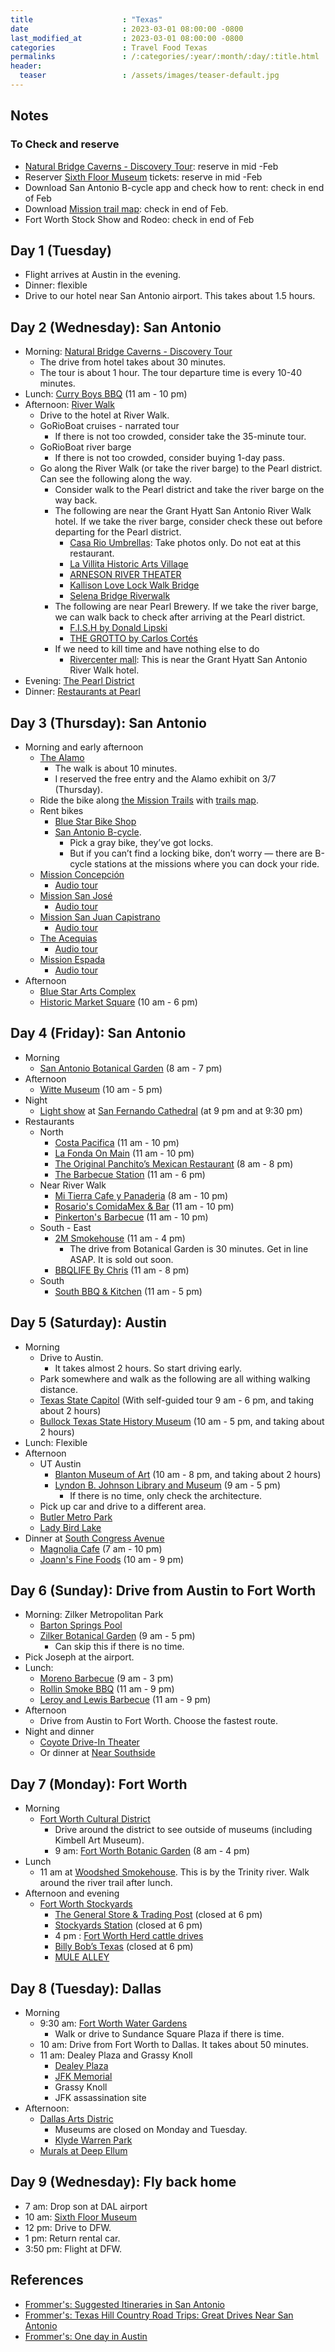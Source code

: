 ```yaml
---
title                    : "Texas"
date                     : 2023-03-01 08:00:00 -0800
last_modified_at         : 2023-03-01 08:00:00 -0800
categories               : Travel Food Texas
permalinks               : /:categories/:year/:month/:day/:title.html
header:
  teaser                 : /assets/images/teaser-default.jpg
---
```


## Notes

### To Check and reserve

- [Natural Bridge Caverns - Discovery Tour](https://naturalbridgecaverns.com/discoverytour/): reserve in mid -Feb
- Reserver [Sixth Floor Museum](https://www.jfk.org/) tickets: reserve in mid -Feb
- Download San Antonio B-cycle app and check how to rent: check in end of Feb
- Download [Mission trail map](https://www.sanantonio.gov/Portals/0/Files/SABikes/BikeRoutes/SABikeRides_WEB%206.pdf): check in end of Feb.
- Fort Worth Stock Show and Rodeo: check in end of Feb

## Day 1 (Tuesday)

- Flight arrives at Austin in the evening.
- Dinner: flexible
- Drive to our hotel near San Antonio airport. This takes about 1.5 hours.

## Day 2 (Wednesday): San Antonio

- Morning: [Natural Bridge Caverns - Discovery Tour](https://naturalbridgecaverns.com/discoverytour/)
  - The drive from hotel takes about 30 minutes.
  - The tour is about 1 hour. The tour departure time is every 10-40 minutes.
- Lunch: [Curry Boys BBQ](https://www.curryboysbbq.com/) (11 am - 10 pm)
- Afternoon: [River Walk](https://www.thesanantonioriverwalk.com/)
  - Drive to the hotel at River Walk.
  - GoRioBoat cruises - narrated tour
    - If there is not too crowded, consider take the 35-minute tour.
  - GoRioBoat river barge
    - If there is not too crowded, consider buying 1-day pass.
  - Go along the River Walk (or take the river barge) to the Pearl district. Can see the following along the way.
    - Consider walk to the Pearl district and take the river barge on the way back.
    - The following are near the Grant Hyatt San Antonio River Walk hotel. If we take the river barge, consider check these out before departing for the Pearl district.
      - [Casa Rio Umbrellas](https://www.imagesfromtexas.com/photo/colorful-umbrellas-along-the-riverwalk-1231-1/): Take photos only. Do not eat at this restaurant.
      - [La Villita Historic Arts Village](https://www.lavillitasanantonio.com/)
      - [ARNESON RIVER THEATER](https://do210.com/venues/arneson-river-theater)
      - [Kallison Love Lock Walk Bridge](https://thesanantoniothings.com/love-lock-bridge-san-antonio/)
      - [Selena Bridge Riverwalk](https://www.instagram.com/explore/locations/284520760/selena-bridge-riverwalk/)
    - The following are near Pearl Brewery. If we take the river barge, we can walk back to check after arriving at the Pearl district.
      - [F.I.S.H by Donald Lipski](https://sariverfound.org/portfolio/fish-donald-lipski/)
      - [THE GROTTO by Carlos Cortés](https://www.sariverfoundation.org/portfolio/the-grotto-carlos-cortes/)
    - If we need to kill time and have nothing else to do
      - [Rivercenter mall](https://shoprivercenter.com/): This is near the Grant Hyatt San Antonio River Walk hotel.
- Evening: [The Pearl District](https://atpearl.com/)
- Dinner: [Restaurants at Pearl](https://www.reddit.com/r/sanantonio/comments/mg7yi3/overwhelmed_with_options_of_restaurants_at_pearl/)

## Day 3 (Thursday): San Antonio

- Morning and early afternoon
  - [The Alamo](https://www.thealamo.org/)
    - The walk is about 10 minutes.
    - I reserved the free entry and the Alamo exhibit on 3/7 (Thursday).
  - Ride the bike along [the Mission Trails](https://www.sanantonio.gov/Mission-Trails/Home) with [trails map](https://www.sanantonio.gov/Portals/0/Files/SABikes/BikeRoutes/SABikeRides_WEB%206.pdf).
  - Rent bikes
    - [Blue Star Bike Shop](https://bluestarbikeshop.com/)
    - [San Antonio B-cycle](https://traveler.marriott.com/san-antonio/your-mission-ride-a-bike-in-san-antonio/).
      - Pick a gray bike, they’ve got locks.
      - But if you can’t find a locking bike, don’t worry — there are B-cycle stations at the missions where you can dock your ride.
  - [Mission Concepción](https://www.nps.gov/saan/planyourvisit/concepcion.htm)
    - [Audio tour](https://www.worldheritagesa.com/Missions/Mission-Concepci-oacuten/Concepci-oacuten-Audio-Tour)
  - [Mission San José](https://www.nps.gov/saan/planyourvisit/sanjose.htm)
    - [Audio tour](https://www.worldheritagesa.com/Missions/Mission-San-Jos-eacute/San-Jos-eacute-Audio-Tour)
  - [Mission San Juan Capistrano](https://www.nps.gov/saan/learn/historyculture/sanjuanhistory1.htm)
    - [Audio tour](https://www.worldheritagesa.com/Missions/Mission-San-Juan/San-Juan-Audio-Tour)
  - [The Acequias](https://www.nps.gov/saan/learn/historyculture/acequias.htm)
    - [Audio tour](https://www.worldheritagesa.com/Missions/The-Acequias/Acequias-Audio-Tour)
  - [Mission Espada](https://www.nps.gov/saan/learn/historyculture/espadahistory1.htm)
    - [Audio tour](https://www.worldheritagesa.com/Missions/Mission-Espada/Espada-Audio-Tour)
- Afternoon
  - [Blue Star Arts Complex](https://www.bluestarartscomplex.com/)
  - [Historic Market Square](https://www.marketsquaresa.com/) (10 am - 6 pm)

## Day 4 (Friday): San Antonio

- Morning
  - [San Antonio Botanical Garden](https://www.sabot.org/) (8 am - 7 pm)
- Afternoon
  - [Witte Museum](https://www.wittemuseum.org/) (10 am - 5 pm)
- Night
  - [Light show](https://www.mainplaza.org/san-antonio-the-saga/) at [San Fernando Cathedral](https://sfcathedral.org/) (at 9 pm and at 9:30 pm)
- Restaurants
  - North
    - [Costa Pacifica](https://www.costapacificausa.com/) (11 am - 10 pm)
    - [La Fonda On Main](https://www.lafondaonmain.com/) (11 am - 10 pm)
    - [The Original Panchito’s Mexican Restaurant](https://www.panchitos.net/) (8 am - 8 pm)
    - [The Barbecue Station](https://barbecuestation.com/) (11 am - 6 pm)
  - Near River Walk
    - [Mi Tierra Cafe y Panaderia](https://www.mitierracafe.com/) (8 am - 10 pm)
    - [Rosario's ComidaMex & Bar](https://rosariossa.com/) (11 am - 10 pm)
    - [Pinkerton's Barbecue](https://pinkertonsbarbecue.com/location/san-antonio/) (11 am - 10 pm)
  - South - East
    - [2M Smokehouse](https://2msmokehouse.com/) (11 am - 4 pm)
      - The drive from Botanical Garden is 30 minutes. Get in line ASAP. It is sold out soon.
    - [BBQLIFE By Chris](https://www.bbqlifebychris.com/) (11 am - 8 pm)
  - South
    - [South BBQ & Kitchen](https://www.southbbqkitchen.com/) (11 am - 5 pm)

## Day 5 (Saturday): Austin

- Morning
  - Drive to Austin.
    - It takes almost 2 hours. So start driving early.
  - Park somewhere and walk as the following are all withing walking distance.
  - [Texas State Capitol](https://tspb.texas.gov/prop/tc/tc/capitol.html) (With self-guided tour 9 am - 6 pm, and taking about 2 hours)
  - [Bullock Texas State History Museum](https://www.thestoryoftexas.com/) (10 am - 5 pm, and taking about 2 hours)
- Lunch: Flexible
- Afternoon
  - UT Austin
    - [Blanton Museum of Art](https://blantonmuseum.org/) (10 am - 8 pm, and taking about 2 hours)
    - [Lyndon B. Johnson Library and Museum](https://www.lbjlibrary.org/) (9 am - 5 pm)
      - If there is no time, only check the architecture.
  - Pick up car and drive to a different area.
  - [Butler Metro Park](https://austinparks.org/park/butler-park/)
  - [Lady Bird Lake](https://www.austintexas.org/austin-insider-blog/post/your-guide-to-paddling-lady-bird-lake/)
- Dinner at [South Congress Avenue](https://www.austintexas.org/austin-insider-blog/post/around-town-south-congress/)
  - [Magnolia Cafe](https://www.magnoliacafeaustin.com/) (7 am - 10 pm)
  - [Joann's Fine Foods](https://joannsaustin.com/) (10 am - 9 pm)

## Day 6 (Sunday): Drive from Austin to Fort Worth

- Morning: Zilker Metropolitan Park
  - [Barton Springs Pool](https://www.austintexas.org/listings/barton-springs-pool/4687/)
  - [Zilker Botanical Garden](https://zilkergarden.org/) (9 am - 5 pm)
    - Can skip this if there is no time.
- Pick Joseph at the airport.
- Lunch:
  - [Moreno Barbecue](https://www.morenobbq.com/) (9 am - 3 pm)
  - [Rollin Smoke BBQ](https://rollinsmokeatxbbq.com/) (11 am - 9 pm)
  - [Leroy and Lewis Barbecue](https://leroyandlewisbbq.com/) (11 am - 9 pm)
- Afternoon
  - Drive from Austin to Fort Worth. Choose the fastest route.
- Night and dinner
  - [Coyote Drive-In Theater](https://coyotedrive-in.com/fortworth/)
  - Or dinner at [Near Southside](https://www.fortworth.com/about/neighborhoods-districts/near-southside/)

## Day 7 (Monday): Fort Worth

- Morning
  - [Fort Worth Cultural District](https://www.fortworth.com/about/neighborhoods-districts/cultural-district/)
    - Drive around the district to see outside of museums (including Kimbell Art Museum).
    - 9 am: [Fort Worth Botanic Garden](https://fwbg.org/) (8 am - 4 pm)
- Lunch
  - 11 am at [Woodshed Smokehouse](https://woodshedsmokehouse.com/). This is by the Trinity river. Walk around the river trail after lunch.
- Afternoon and evening
  - [Fort Worth Stockyards](https://www.fortworthstockyards.org/)
    - [The General Store & Trading Post](https://www.fortworthstockyards.org/shop/general-store-trading-post) (closed at 6 pm)
    - [Stockyards Station](https://www.fortworthstockyards.org/shop/stockyards-station) (closed at 6 pm)
    - 4 pm : [Fort Worth Herd cattle drives](https://www.fortworthstockyards.org/things-do/fort-worth-herd-cattle-drive)
    - [Billy Bob’s Texas](https://billybobstexas.com/) (closed at 6 pm)
    - [MULE ALLEY](https://www.fortworth.com/listings/mule-alley/9347/)

## Day 8 (Tuesday): Dallas

- Morning
  - 9:30 am: [Fort Worth Water Gardens](https://www.fortworth.com/listings/fort-worth-water-gardens/2989/)
    - Walk or drive to Sundance Square Plaza if there is time.
  - 10 am: Drive from Fort Worth to Dallas. It takes about 50 minutes.
  - 11 am: Dealey Plaza and Grassy Knoll
    - [Dealey Plaza](https://dealeyplaza.jfk.org/)
    - [JFK Memorial](https://www.visitdallas.com/directory/john-f-kennedy-memorial/)
    - Grassy Knoll
    - JFK assassination site
- Afternoon:
  - [Dallas Arts Distric](https://www.visitdallas.com/neighborhoods/arts-district/?gad_source=1&gclid=CjwKCAiAzJOtBhALEiwAtwj8toCxwPCLG1KV0euLwTT-IJacmxLh7fabvZnhHGre8Oqhm5Pq4gDubRoCRpIQAvD_BwE)
    - Museums are closed on Monday and Tuesday.
    - [Klyde Warren Park](https://www.klydewarrenpark.org/)
  - [Murals at Deep Ellum](https://www.deepellumtexas.com/10-classic-deep-ellum-murals-guide/)

## Day 9 (Wednesday): Fly back home

- 7 am: Drop son at DAL airport
- 10 am: [Sixth Floor Museum](https://www.jfk.org/)
- 12 pm: Drive to DFW.
- 1 pm: Return rental car.
- 3:50 pm: Flight at DFW.

## References

- [Frommer's: Suggested Itineraries in San Antonio](https://www.frommers.com/destinations/san-antonio/suggested-itineraries)
- [Frommer's: Texas Hill Country Road Trips: Great Drives Near San Antonio](https://www.frommers.com/slideshows/848414-texas-hill-country-road-trips-great-drives-near-san-antonio)
- [Frommer's: One day in Austin](https://www.frommers.com/destinations/austin/suggested-itineraries/in-one-day)
